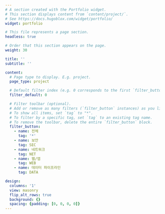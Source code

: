```yaml
---
# A section created with the Portfolio widget.
# This section displays content from `content/project/`.
# See https://docs.hugoblox.com/widget/portfolio/
widget: portfolio

# This file represents a page section.
headless: true

# Order that this section appears on the page.
weight: 30

title: ''
subtitle: ''

content:
  # Page type to display. E.g. project.
  page_type: project

  # Default filter index (e.g. 0 corresponds to the first `filter_button` instance below).
  filter_default: 0

  # Filter toolbar (optional).
  # Add or remove as many filters (`filter_button` instances) as you like.
  # To show all items, set `tag` to "*".
  # To filter by a specific tag, set `tag` to an existing tag name.
  # To remove the toolbar, delete the entire `filter_button` block.
  filter_button:
    - name: 전체
      tag: '*'
    - name: 보안
      tag: SEC
    - name: 네트워크
      tag: NET
    - name: 웹/앱
      tag: WEB
    - name: 데이터 파이프라인
      tag: DATA

design:
  columns: '1'
  view: masonry
  flip_alt_rows: true
  background: {}
  spacing: {padding: [0, 0, 0, 0]}
---
```


<style>
/* Portfolio filter buttons: hover/active in point color */
.home-section .isotope-filters .btn:hover,
.home-section .isotope-filters .btn:focus,
.home-section .isotope-filters .btn.active {
  color: #fff !important;
  background-color: #3A86FF !important; /* point color */
  border-color: #3A86FF !important;
  box-shadow: 0 6px 14px rgba(58,134,255,0.28);
}

/* Dark mode contrast */
.dark .home-section .isotope-filters .btn:hover,
.dark .home-section .isotope-filters .btn:focus,
.dark .home-section .isotope-filters .btn.active {
  color: #0D1B2A !important;           /* navy text for contrast on bright chip */
  background-color: #3A86FF !important;
  border-color: #3A86FF !important;
}
</style>
